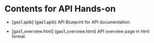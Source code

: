 # Contents for API Hands-on
- [gas1.apib] (gas1.apib)
    API Blueprint for API documentation.

- [gas1_overview.html] (gas1_overview.html)
    API overview page in html format.
